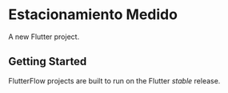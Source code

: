 # Estacionamiento Medido

A new Flutter project.

## Getting Started

FlutterFlow projects are built to run on the Flutter _stable_ release.
